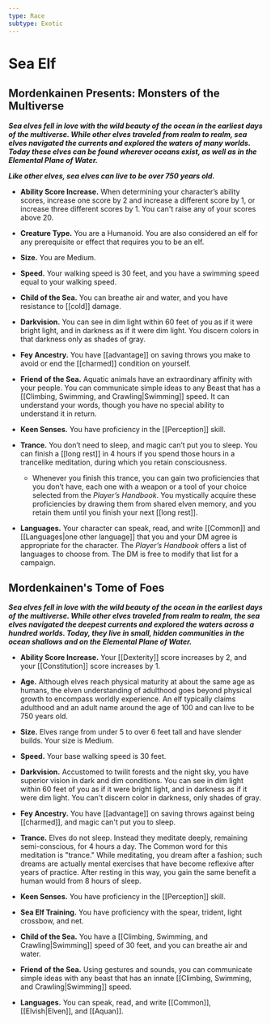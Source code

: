 ```yaml
---
type: Race
subtype: Exotic
---
```

# Sea Elf 

## Mordenkainen Presents: Monsters of the Multiverse

**_Sea elves fell in love with the wild beauty of the ocean in the earliest days of the multiverse. While other elves traveled from realm to realm, sea elves navigated the currents and explored the waters of many worlds. Today these elves can be found wherever oceans exist, as well as in the Elemental Plane of Water._**

**_Like other elves, sea elves can live to be over 750 years old._**

- **Ability Score Increase.** When determining your character’s ability scores, increase one score by 2 and increase a different score by 1, or increase three different scores by 1. You can't raise any of your scores above 20.

- **Creature Type.** You are a Humanoid. You are also considered an elf for any prerequisite or effect that requires you to be an elf.

- **Size.** You are Medium.

- **Speed.** Your walking speed is 30 feet, and you have a swimming speed equal to your walking speed.

- **Child of the Sea.** You can breathe air and water, and you have resistance to [[cold]] damage.

- **Darkvision.** You can see in dim light within 60 feet of you as if it were bright light, and in darkness as if it were dim light. You discern colors in that darkness only as shades of gray.

- **Fey Ancestry.** You have [[advantage]] on saving throws you make to avoid or end the [[charmed]] condition on yourself.

- **Friend of the Sea.** Aquatic animals have an extraordinary affinity with your people. You can communicate simple ideas to any Beast that has a [[Climbing, Swimming, and Crawling|Swimming]] speed. It can understand your words, though you have no special ability to understand it in return.

- **Keen Senses.** You have proficiency in the [[Perception]] skill.

- **Trance.** You don’t need to sleep, and magic can’t put you to sleep. You can finish a [[long rest]] in 4 hours if you spend those hours in a trancelike meditation, during which you retain consciousness.
    - Whenever you finish this trance, you can gain two proficiencies that you don’t have, each one with a weapon or a tool of your choice selected from the _Player’s Handbook_. You mystically acquire these proficiencies by drawing them from shared elven memory, and you retain them until you finish your next [[long rest]].

- **Languages.** Your character can speak, read, and write [[Common]] and [[Languages|one other language]] that you and your DM agree is appropriate for the character. The _Player’s Handbook_ offers a list of languages to choose from. The DM is free to modify that list for a campaign.

## Mordenkainen's Tome of Foes

**_Sea elves fell in love with the wild beauty of the ocean in the earliest days of the multiverse. While other elves traveled from realm to realm, the sea elves navigated the deepest currents and explored the waters across a hundred worlds. Today, they live in small, hidden communities in the ocean shallows and on the Elemental Plane of Water._**

- **Ability Score Increase.** Your [[Dexterity]] score increases by 2, and your [[Constitution]] score increases by 1.

- **Age.** Although elves reach physical maturity at about the same age as humans, the elven understanding of adulthood goes beyond physical growth to encompass worldly experience. An elf typically claims adulthood and an adult name around the age of 100 and can live to be 750 years old.

- **Size.** Elves range from under 5 to over 6 feet tall and have slender builds. Your size is Medium.

- **Speed.** Your base walking speed is 30 feet.

- **Darkvision.** Accustomed to twilit forests and the night sky, you have superior vision in dark and dim conditions. You can see in dim light within 60 feet of you as if it were bright light, and in darkness as if it were dim light. You can't discern color in darkness, only shades of gray.

- **Fey Ancestry.** You have [[advantage]] on saving throws against being [[charmed]], and magic can't put you to sleep.

- **Trance.** Elves do not sleep. Instead they meditate deeply, remaining semi-conscious, for 4 hours a day. The Common word for this meditation is "trance." While meditating, you dream after a fashion; such dreams are actually mental exercises that have become reflexive after years of practice. After resting in this way, you gain the same benefit a human would from 8 hours of sleep.

- **Keen Senses.** You have proficiency in the [[Perception]] skill.

- **Sea Elf Training.** You have proficiency with the spear, trident, light crossbow, and net.

- **Child of the Sea.** You have a [[Climbing, Swimming, and Crawling|Swimming]] speed of 30 feet, and you can breathe air and water.

- **Friend of the Sea.** Using gestures and sounds, you can communicate simple ideas with any beast that has an innate [[Climbing, Swimming, and Crawling|Swimming]] speed.

- **Languages.** You can speak, read, and write [[Common]], [[Elvish|Elven]], and [[Aquan]]. 